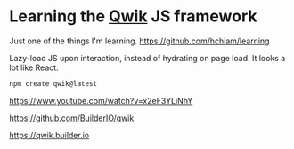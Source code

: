 # Learning the [Qwik](https://qwik.builder.io) JS framework

Just one of the things I'm learning. https://github.com/hchiam/learning

Lazy-load JS upon interaction, instead of hydrating on page load. It looks a lot like React.

```sh
npm create qwik@latest
```

https://www.youtube.com/watch?v=x2eF3YLiNhY

https://github.com/BuilderIO/qwik

https://qwik.builder.io
